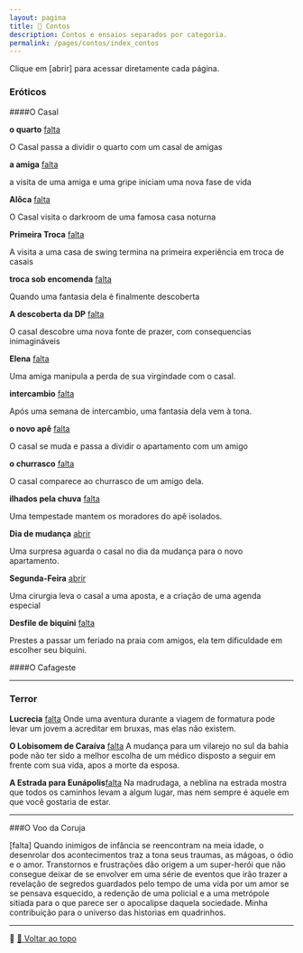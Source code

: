 ```yaml
---
layout: pagina
title: 📝 Contos
description: Contos e ensaios separados por categoria.
permalink: /pages/contos/index_contos
---
```


Clique em [abrir] para acessar diretamente cada página.



### Eróticos


####O Casal

**o quarto** [falta](https://itxesco.github.io/pages/contos/quarto.html)

O Casal passa a dividir o quarto com um casal de amigas

**a amiga**  [falta](https://itxesco.github.io/pages/contos/depila.html)

a visita de uma amiga e uma gripe iniciam uma nova fase de vida

**Alôca**  [falta](https://itxesco.github.io/pages/contos/aloca.html)  

O Casal visita o darkroom de uma famosa casa noturna  

**Primeira Troca** [falta](https://itxesco.github.io/pages/contos/enigma1.html)

A visita a uma casa de swing termina na primeira experiência em troca de casais

**troca sob encomenda**  [falta](https://itxesco.github.io/pages/contos/encomenda.html)

Quando uma fantasia dela é finalmente descoberta

**A descoberta da DP**  [falta](https://itxesco.github.io/pages/contos/depe.html)

O casal descobre uma nova fonte de prazer, com consequencias inimagináveis  

**Elena**  [falta](https://itxesco.github.io/pages/contos/elena.html)

Uma amiga manipula a perda de sua virgindade com o casal.

**intercambio** [falta](https://itxesco.github.io/pages/contos/intercambio.html)

Após uma semana de intercambio, uma fantasia dela vem à tona.  

**o novo apê** [falta](https://itxesco.github.io/pages/contos/ape.html)

O casal se muda e passa a dividir o apartamento com um amigo  

**o churrasco** [falta](https://itxesco.github.io/pages/contos/churras.html)

O casal comparece ao churrasco de um amigo dela.    

**ilhados pela chuva** [falta](https://itxesco.github.io/pages/contos/chuva.html)

Uma tempestade mantem os moradores do apê isolados.

**Dia de mudança** [abrir](https://itxesco.github.io/pages/contos/dia_de_mudanca.html)  

Uma surpresa aguarda o casal no dia da mudança para o novo apartamento.

**Segunda-Feira** [abrir](https://itxesco.github.io/pages/contos/segundaf.html)  

Uma cirurgia leva o casal a uma aposta, e a criação de uma agenda especial

**Desfile de biquini** [falta](https://itxesco.github.io/pages/contos/desfile.html)

Prestes a passar um feriado na praia com amigos, ela tem dificuldade em escolher seu biquini.   

####O Cafageste  


---

### Terror


**Lucrecia** [falta](https://itxesco.github.io/pages/contos/lucrecia.html)
Onde uma aventura durante a viagem de formatura pode levar um jovem a acreditar em bruxas, mas elas não existem.  

**O Lobisomem de Caraíva** [falta](https://itxesco.github.io/pages/contos/lobisomem.html)
A mudança para um vilarejo no sul da bahia pode não ter sido a melhor escolha de um médico disposto a seguir em frente com sua vida, apos a morte da esposa.

**A Estrada para Eunápolis**[falta](https://itxesco.github.io/pages/contos/estrada.html)
Na madrudaga, a neblina na estrada mostra que todos os caminhos levam a algum lugar, mas nem sempre é aquele em que você gostaria de estar.

---
###O Voo da Coruja  

  [falta] Quando inimigos de infância se reencontram na meia idade, o desenrolar dos acontecimentos traz a tona seus traumas, as mágoas, o ódio e o amor. Transtornos e frustrações dão origem a um super-herói que não consegue deixar de se envolver em uma série de eventos que irão trazer  a revelação de segredos guardados pelo tempo de uma vida por um amor se se pensava esquecido, a redenção de uma policial e a uma metrópole sitiada para o que parece ser o apocalipse daquela sociedade. Minha contribuição para o universo das historias em quadrinhos.

---

📌 [🔼 Voltar ao topo](#top)
